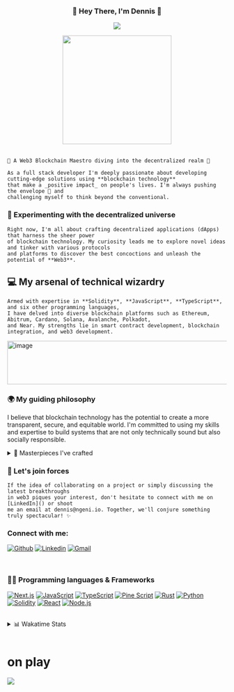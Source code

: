 <h3 align="center">
👋 Hey There, I'm Dennis 🚀
</h3>
<p align="center">
  <a href="https://git.io/typing-svg"><img src="https://readme-typing-svg.herokuapp.com?font=Fira+Code&pause=1000&color=F75C7E&center=true&width=700&height=60&lines=Full-Stack+Software+Developer;Experienced+in+Automation%2C+Web3+and+Blockchain+Development;Always+learning+new+things"></a>
</p>
<div align="center">
<img src="https://media0.giphy.com/media/765ccrAiB0g9z6EApL/giphy.gif?cid=ecf05e474jorlk14iq71lc92cyka3wjgwb9afrndd8fkft4g&rid=giphy.gif&ct=g" width="250" height="250" />
</div>

<br/>

```
🌟 A Web3 Blockchain Maestro diving into the decentralized realm 🌊
```

```
As a full stack developer I'm deeply passionate about developing cutting-edge solutions using **blockchain technology**
that make a _positive impact_ on people's lives. I'm always pushing the envelope 💌 and 
challenging myself to think beyond the conventional.
```

### 🧪 Experimenting with the decentralized universe
```
Right now, I'm all about crafting decentralized applications (dApps) that harness the sheer power
of blockchain technology. My curiosity leads me to explore novel ideas and tinker with various protocols
and platforms to discover the best concoctions and unleash the potential of **Web3**.
```

## 💻 My arsenal of technical wizardry</summary>
```
Armed with expertise in **Solidity**, **JavaScript**, **TypeScript**, and six other programming languages,
I have delved into diverse blockchain platforms such as Ethereum, Abitrum, Cardano, Solana, Avalanche, Polkadot,
and Near. My strengths lie in smart contract development, blockchain integration, and web3 development.
```
<p>
  <img src="https://assets.website-files.com/6347bd6199b204194ca76e2c/6390bab08a8b41f55c7d0fd1_Home_3.png" width="600" height="100" alt="image">
</p>

### 🌍 My guiding philosophy

I believe that blockchain technology has the potential to create a more transparent, secure, and equitable world. I'm committed to using my skills and expertise to build systems that are not only technically sound but also socially responsible.

<details>
<summary>🎨 Masterpieces I've crafted</summary>

| Project                                          | Description                                                                                                                   |
| ------------------------------------------------ | ----------------------------------------------------------------------------------------------------------------------------- |
| 🔗 **Decentralized Social Media Platform**        | A resilient, privacy-centric social media dApp that enables users to reclaim control over their data.                          |
| 🖼️ **NFT Marketplace**                           | A decentralized bazaar for trading digital masterpieces and collectibles, empowering creators to reap the rewards of their artistry. |
| 💰 **Decentralized Finance (DeFi) Platform**      | A DeFi platform offering users access to a plethora of financial services such as lending, borrowing, and staking – all nestled within a decentralized ecosystem. |
| 🤖 **Trading Bots & Strategies**                  | Developed algorithmic trading bots for various markets, including crypto, using advanced strategies like arbitrage, mean reversion, and momentum trading, maximizing profits while minimizing risks. |

</details>

### 🤝 Let's join forces
```
If the idea of collaborating on a project or simply discussing the latest breakthroughs
in web3 piques your interest, don't hesitate to connect with me on [LinkedIn]() or shoot 
me an email at dennis@ngeni.io. Together, we'll conjure something truly spectacular! ✨
```


### Connect with me:
[![Github](https://img.shields.io/badge/-Github-000?style=flat&logo=Github&logoColor=white)](https://github.com/DENNIS-CODES)
[![Linkedin](https://img.shields.io/badge/-LinkedIn-blue?style=flat&logo=Linkedin&logoColor=white)](https://www.linkedin.com/in/dennis-mwangi-dev/)
[![Gmail](https://img.shields.io/badge/-Gmail-c14438?style=flat&logo=Gmail&logoColor=white)](mailto:dennis@ngeni.io)


<br />

### 👨‍💻 Programming languages & Frameworks

[![Next.js](https://img.shields.io/badge/-Next.js-000000?logo=next.js&logoColor=white)](https://github.com/DENNIS-CODES)
[![JavaScript](https://img.shields.io/badge/-JavaScript-F7DF1E?logo=javascript&logoColor=black)](https://github.com/DENNIS-CODES)
[![TypeScript](https://img.shields.io/badge/-TypeScript-3178C6?logo=typescript&logoColor=white)](https://github.com/DENNIS-CODES)
[![Pine Script](https://img.shields.io/badge/-Pine%20Script-0D3461?logo=tradingview&logoColor=white)](https://github.com/DENNIS-CODES)
[![Rust](https://img.shields.io/badge/-Rust-000000?logo=rust&logoColor=white)](https://github.com/DENNIS-CODES)
[![Python](https://img.shields.io/badge/-Python-3776AB?logo=python&logoColor=white)](https://github.com/DENNIS-CODES)
[![Solidity](https://img.shields.io/badge/-Solidity-363636?logo=solidity&logoColor=white)](https://github.com/DENNIS-CODES)
[![React](https://img.shields.io/badge/-React-%2320232a?logo=react&logoColor=%2361DAFB)](https://github.com/DENNIS-CODES)
[![Node.js](https://img.shields.io/badge/-Node.js-6DA55F?logo=node.js&logoColor=white)](https://github.com/DENNIS-CODES)

<br />

<details>
<summary>📊 Wakatime Stats</summary>
[![wakatime](https://wakatime.com/badge/user/c0971448-fd44-49e6-a4cd-84cb788254c2.svg)](https://wakatime.com/@c0971448-fd44-49e6-a4cd-84cb788254c2)
</details>

<br />

# on play
<p>
<a href="https://spotify-github-profile.vercel.app/api/view?uid=31tgnwjszvmdjuof7uuziii3n6y4&redirect=true">
<img src="https://spotify-github-profile.vercel.app/api/view?uid=31tgnwjszvmdjuof7uuziii3n6y4&cover_image=true&theme=novatorem&show_offline=false&bar_color=53b14f&bar_color_cover=false" />
  </a>
</p>

